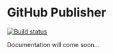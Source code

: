 GitHub Publisher
================
[![Build status](http://emule.go.ro:8080/job/umihai1/job/github_publish/job/master/badge/icon)](http://emule.go.ro:8080/job/umihai1/job/github_publish/job/master)

Documentation will come soon...